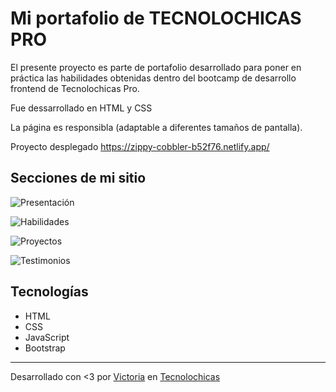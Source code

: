 # Mi portafolio de TECNOLOCHICAS PRO

El presente proyecto es parte de portafolio desarrollado para poner en práctica las habilidades obtenidas dentro del bootcamp de desarrollo frontend de Tecnolochicas Pro. 

Fue dessarrollado en HTML y CSS

La página es responsibla (adaptable a diferentes tamaños de pantalla). 

Proyecto desplegado https://zippy-cobbler-b52f76.netlify.app/ 

## Secciones de mi sitio 
![Presentación](assets/readme/presentacion.png)

![Habilidades](assets/readme/habilidades.png)

![Proyectos](assets/readme/Proyectos.png)

![Testimonios](assets/readme/testimonios-footer.png)


## Tecnologías 
* HTML
* CSS
* JavaScript
* Bootstrap

---

Desarrollado con <3 por [Victoria](https://linkedin.com/in/victoria-balderass) en [Tecnolochicas](https://tecnolochicas.mx/)

[def]: "assets/readme/presentacion.png"